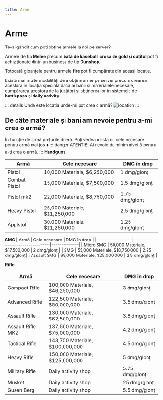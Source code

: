 ```yaml
---
title: Arme
---
```


# Arme

Te-ai gândit cum poți obține armele la noi pe server? 

Armele de tip **Melee** precum **bată de baseball, crosa de gold și cuțitul** pot fi achiziționate dintr-un business de tip **Gunshop**.

Totodată gloanțele pentru armele **fire** pot fi cumpărate din aceași locație.

Există mai multe modalități de a obține arme pe server precum crearea acestora în locația specială dacă ai banii și materialele necesare, cumpărarea acestora de la jucători și obținerea lor în sistemele de **battlepass** și **daily activity**.

::: details Unde este locația unde-mi pot crea o armă?
![location](https://i.imgur.com/JeoY8kK.gif)
:::

## De câte materiale și bani am nevoie pentru a-mi crea o armă?

În funcție de armă prețurile diferă. Poți vedea o lista cu cele necesare pentru armă mai jos ⬇️
::: danger ATENȚIE!
Ai nevoie de minim nivel 3 pentru a-ți crea o armă.
:::
**Handguns**

| Armă             | Cele necesare                     | DMG în drop  |
|------------------|-----------------------------------|--------------|
| Pistol           | 10,000 Materiale, $6,250,000       | 1 dmg/glonț  |
| Combat Pistol    | 15,000 Materiale, $7,500,000       | 1.5 dmg/glonț|
| Pistol mk2       | 22,000 Materiale, $8,750,000       | 1.75 dmg/glonț|
| Heavy Pistol     | 25,000 Materiale, $11,250,000      | 2.5 dmg/glonț |
| Appistol         | 30,000 Materiale, $11,250,000      | 1.25 dmg/glonț|

**SMG**
| Armă             | Cele necesare                     | DMG în drop  |
|------------------|-----------------------------------|--------------|
| Micro SMG        | 50,000 Materiale, $17,500,000      | 2 dmg/glonț  |
| SMG              | 55,000 Materiale, $18,750,000      | 2.25 dmg/glonț|
| Assault SMG      | 69,000 Materiale, $25,000,000      | 2.5 dmg/glonț |

**Rifle**

| Armă               | Cele necesare                         | DMG în drop  |
|--------------------|---------------------------------------|--------------|
| Compact Rifle      | 100,000 Materiale, $46,250,000        | 3 dmg/glonț  |
| Advanced Rifle     | 122,500 Materiale, $50,000,000        | 3.5 dmg/glonț|
| Assault Rifle      | 130,000 Materiale, $62,500,000        | 3.8 dmg/glonț|
| Assault Rifle MK2  | 137,500 Materiale, $75,000,000        | 4.2 dmg/glonț|
| Tactical Rifle     | 143,750 Materiale, $100,000,000       | 4.5 dmg/glonț|
| Heavy Rifle        | 150,000 Materiale, $125,000,000       | 5 dmg/glonț  |
| Military Rifle     | Daily activity shop                   | 5.75 dmg/glonț|
| Musket             | Daily activity shop                   | 25 dmg/glonț  |
| Gusen Berg         | Daily activity shop                   |  5.5 dmg/glonț |


